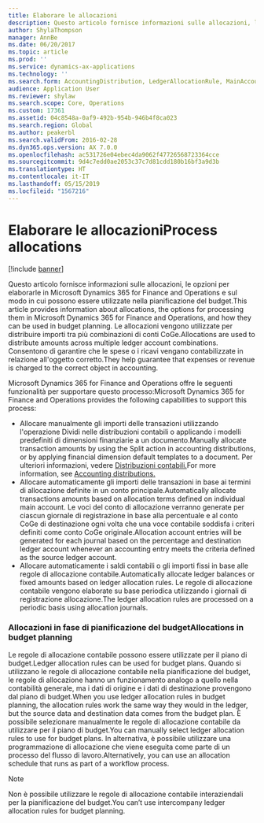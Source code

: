 ```yaml
---
title: Elaborare le allocazioni
description: Questo articolo fornisce informazioni sulle allocazioni, le opzioni per elaborarle in Microsoft Dynamics 365 for Finance and Operations e sul modo in cui possono essere utilizzate nella pianificazione del budget. Le allocazioni vengono utilizzate per distribuire importi tra più combinazioni di conti CoGe. Consentono di garantire che le spese o i ricavi vengano contabilizzate in relazione all'oggetto corretto.
author: ShylaThompson
manager: AnnBe
ms.date: 06/20/2017
ms.topic: article
ms.prod: ''
ms.service: dynamics-ax-applications
ms.technology: ''
ms.search.form: AccountingDistribution, LedgerAllocationRule, MainAccount
audience: Application User
ms.reviewer: shylaw
ms.search.scope: Core, Operations
ms.custom: 17361
ms.assetid: 04c8548a-0af9-492b-954b-946b4f8ca023
ms.search.region: Global
ms.author: peakerbl
ms.search.validFrom: 2016-02-28
ms.dyn365.ops.version: AX 7.0.0
ms.openlocfilehash: ac531726e04ebec4da9062f47726568723364cce
ms.sourcegitcommit: 9d4c7edd0ae2053c37c7d81cdd180b16bf3a9d3b
ms.translationtype: HT
ms.contentlocale: it-IT
ms.lasthandoff: 05/15/2019
ms.locfileid: "1567216"
---
```

# <a name="process-allocations"></a><span data-ttu-id="2468a-105">Elaborare le allocazioni</span><span class="sxs-lookup"><span data-stu-id="2468a-105">Process allocations</span></span>

[!include [banner](../includes/banner.md)]

<span data-ttu-id="2468a-106">Questo articolo fornisce informazioni sulle allocazioni, le opzioni per elaborarle in Microsoft Dynamics 365 for Finance and Operations e sul modo in cui possono essere utilizzate nella pianificazione del budget.</span><span class="sxs-lookup"><span data-stu-id="2468a-106">This article provides information about allocations, the options for processing them in Microsoft Dynamics 365 for Finance and Operations, and how they can be used in budget planning.</span></span> <span data-ttu-id="2468a-107">Le allocazioni vengono utilizzate per distribuire importi tra più combinazioni di conti CoGe.</span><span class="sxs-lookup"><span data-stu-id="2468a-107">Allocations are used to distribute amounts across multiple ledger account combinations.</span></span> <span data-ttu-id="2468a-108">Consentono di garantire che le spese o i ricavi vengano contabilizzate in relazione all'oggetto corretto.</span><span class="sxs-lookup"><span data-stu-id="2468a-108">They help guarantee that expenses or revenue is charged to the correct object in accounting.</span></span>

<span data-ttu-id="2468a-109">Microsoft Dynamics 365 for Finance and Operations offre le seguenti funzionalità per supportare questo processo:</span><span class="sxs-lookup"><span data-stu-id="2468a-109">Microsoft Dynamics 365 for Finance and Operations provides the following capabilities to support this process:</span></span>

-   <span data-ttu-id="2468a-110">Allocare manualmente gli importi delle transazioni utilizzando l'operazione Dividi nelle distribuzioni contabili o applicando i modelli predefiniti di dimensioni finanziarie a un documento.</span><span class="sxs-lookup"><span data-stu-id="2468a-110">Manually allocate transaction amounts by using the Split action in accounting distributions, or by applying financial dimension default templates to a document.</span></span> <span data-ttu-id="2468a-111">Per ulteriori informazioni, vedere [Distribuzioni contabili.](../accounts-payable/accounting-distributions.md)</span><span class="sxs-lookup"><span data-stu-id="2468a-111">For more information, see [Accounting distributions.](../accounts-payable/accounting-distributions.md)</span></span>
-   <span data-ttu-id="2468a-112">Allocare automaticamente gli importi delle transazioni in base ai termini di allocazione definite in un conto principale.</span><span class="sxs-lookup"><span data-stu-id="2468a-112">Automatically allocate transactions amounts based on allocation terms defined on individual main account.</span></span> <span data-ttu-id="2468a-113">Le voci del conto di allocazione verranno generate per ciascun giornale di registrazione in base alla percentuale e al conto CoGe di destinazione ogni volta che una voce contabile soddisfa i criteri definiti come conto CoGe originale.</span><span class="sxs-lookup"><span data-stu-id="2468a-113">Allocation account entries will be generated for each journal based on the percentage and destination ledger account whenever an accounting entry meets the criteria defined as the source ledger account.</span></span>
-   <span data-ttu-id="2468a-114">Allocare automaticamente i saldi contabili o gli importi fissi in base alle regole di allocazione contabile.</span><span class="sxs-lookup"><span data-stu-id="2468a-114">Automatically allocate ledger balances or fixed amounts based on ledger allocation rules.</span></span> <span data-ttu-id="2468a-115">Le regole di allocazione contabile vengono elaborate su base periodica utilizzando i giornali di registrazione allocazione.</span><span class="sxs-lookup"><span data-stu-id="2468a-115">The ledger allocation rules are processed on a periodic basis using allocation journals.</span></span> 

###  <a name="allocations-in-budget-planning"></a><span data-ttu-id="2468a-116">Allocazioni in fase di pianificazione del budget</span><span class="sxs-lookup"><span data-stu-id="2468a-116">Allocations in budget planning</span></span>

<span data-ttu-id="2468a-117">Le regole di allocazione contabile possono essere utilizzate per il piano di budget.</span><span class="sxs-lookup"><span data-stu-id="2468a-117">Ledger allocation rules can be used for budget plans.</span></span> <span data-ttu-id="2468a-118">Quando si utilizzano le regole di allocazione contabile nella pianificazione del budget, le regole di allocazione hanno un funzionamento analogo a quello nella contabilità generale, ma i dati di origine e i dati di destinazione provengono dal piano di budget.</span><span class="sxs-lookup"><span data-stu-id="2468a-118">When you use ledger allocation rules in budget planning, the allocation rules work the same way they would in the ledger, but the source data and destination data comes from the budget plan.</span></span> <span data-ttu-id="2468a-119">È possibile selezionare manualmente le regole di allocazione contabile da utilizzare per il piano di budget.</span><span class="sxs-lookup"><span data-stu-id="2468a-119">You can manually select ledger allocation rules to use for budget plans.</span></span> <span data-ttu-id="2468a-120">In alternativa, è possibile utilizzare una programmazione di allocazione che viene eseguita come parte di un processo del flusso di lavoro.</span><span class="sxs-lookup"><span data-stu-id="2468a-120">Alternatively, you can use an allocation schedule that runs as part of a workflow process.</span></span>

> [!NOTE]
> <span data-ttu-id="2468a-121">Non è possibile utilizzare le regole di allocazione contabile interaziendali per la pianificazione del budget.</span><span class="sxs-lookup"><span data-stu-id="2468a-121">You can’t use intercompany ledger allocation rules for budget planning.</span></span>





